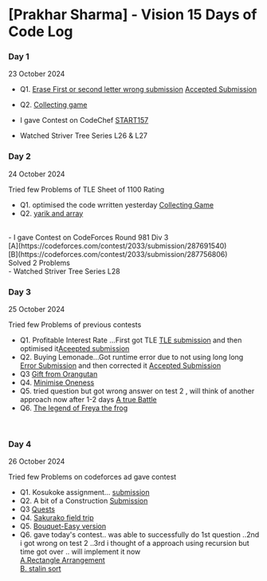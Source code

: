 # [Prakhar Sharma] - Vision 15 Days of Code Log

### Day 1 
23 October 2024

- Q1. [Erase First or second letter wrong submission](https://codeforces.com/contest/1917/submission/287488711)
 [Accepted Submission](https://codeforces.com/contest/1917/submission/287491019)
- Q2. [Collecting game](https://codeforces.com/contest/1904/submission/287506919)

- I gave Contest on CodeChef [START157](https://www.codechef.com/START157C?order=desc&sortBy=successful_submissions)
- Watched Striver Tree Series L26 & L27

### Day 2
24 October 2024

Tried few Problems of TLE Sheet of 1100 Rating
- Q1. optimised the code wrritten yesterday [Collecting Game](https://codeforces.com/contest/1904/submission/287581577)
- Q2. [yarik and array](https://codeforces.com/contest/1899/submission/287646228)
<br>
- I gave Contest on CodeForces Round 981 Div 3 <br>
   [A](https://codeforces.com/contest/2033/submission/287691540)  <br>
   [B](https://codeforces.com/contest/2033/submission/287756806) <br>
  Solved 2 Problems <br>
- Watched Striver Tree Series L28


### Day 3
25 October 2024

Tried few Problems of previous contests
- Q1. Profitable Interest Rate ...First got TLE [TLE submission](https://codeforces.com/contest/2024/submission/287822357) and then optimised it[Aceepted submission](https://codeforces.com/contest/2024/submission/287822823)
- Q2. Buying Lemonade...Got runtime error due to not using long long [Error Submission](https://codeforces.com/contest/2024/submission/287828869) and then corrected it [Accepted Submission](https://codeforces.com/contest/2024/submission/287829082)
- Q3 [Gift from Orangutan](https://codeforces.com/contest/2030/submission/287895759)
- Q4. [Minimise Oneness](https://codeforces.com/contest/2030/submission/287900416)
- Q5. tried question but got wrong answer on test 2 , will think of another approach now after 1-2 days [A true Battle](https://codeforces.com/contest/2030/submission/287907684)
- Q6. [The legend of Freya the frog](https://codeforces.com/contest/2009/submission/287946263)
<br>

### Day 4
26 October 2024

Tried few Problems on codeforces ad gave contest 
- Q1. Kosukoke assignment... [submission](https://codeforces.com/contest/2033/submission/287994410) 
- Q2. A bit of a Construction [Submission](https://codeforces.com/contest/1957/submission/287997498) 
- Q3 [Quests](https://codeforces.com/contest/1914/submission/288057849)
- Q4. [Sakurako field trip](https://codeforces.com/contest/2033/submission/288069206)
- Q5.  [Bouquet-Easy version](https://codeforces.com/contest/1995/submission/288104253)
- Q6.  gave today's contest.. was able to successfully do 1st question ..2nd i got wrong on test 2 ..3rd i thought of a approach using recursion but time got over .. will implement it now <br>[A.Rectangle Arrangement](https://codeforces.com/contest/2027/submission/288120948) <br> [B. stalin sort](https://codeforces.com/contest/2027/submission/288147493)
<br>


